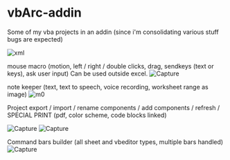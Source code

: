 # vbArc-addin
Some of my vba projects in an addin (since i'm consolidating various stuff bugs are expected)

![xml](https://user-images.githubusercontent.com/62287665/151671460-35a42f56-4ca2-4905-ab80-52381fac2b77.PNG)

mouse macro (motion, left / right / double clicks, drag, sendkeys (text or keys), ask user input) Can be used outside excel.
![Capture](https://user-images.githubusercontent.com/62287665/151671582-a38f93b7-f164-44ad-aef6-dfadc04bf992.PNG)

note keeper (text, text to speech, voice recording, worksheet range as image)
![m0](https://user-images.githubusercontent.com/62287665/151671775-4422917e-817d-44d5-abf8-4b48525bc1fb.PNG)

Project export / import / rename components / add components / refresh / SPECIAL PRINT (pdf, color scheme, code blocks linked)

![Capture](https://user-images.githubusercontent.com/62287665/151671814-b6a9c940-acfa-4816-8c3d-2adbd6b82e27.PNG)
![Capture](https://user-images.githubusercontent.com/62287665/151672488-d3e8bbf6-5cee-4900-87c0-f4ffd17154cb.PNG)

Command bars builder (all sheet and vbeditor types, multiple bars handled)
![Capture](https://user-images.githubusercontent.com/62287665/151672316-13653360-7cb1-4400-a72d-381bcdd9c4fc.PNG)
